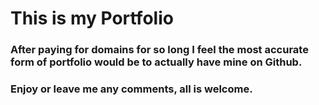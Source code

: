 # This is my Portfolio

### After paying for domains for so long I feel the most accurate form of portfolio would be to actually have mine on Github.
### Enjoy or leave me any comments, all is welcome.
